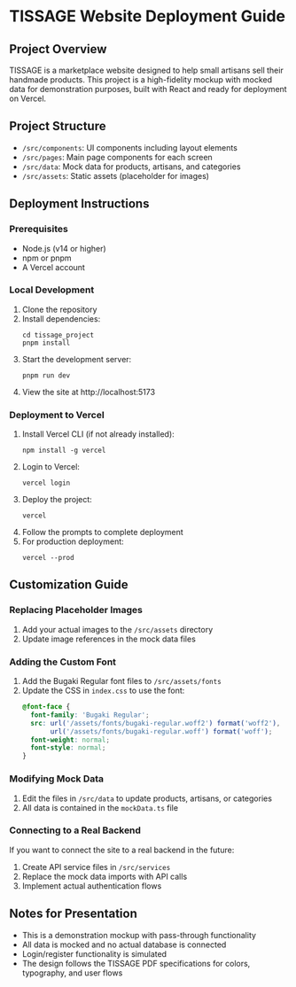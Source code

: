 # TISSAGE Website Deployment Guide

## Project Overview
TISSAGE is a marketplace website designed to help small artisans sell their handmade products. This project is a high-fidelity mockup with mocked data for demonstration purposes, built with React and ready for deployment on Vercel.

## Project Structure
- `/src/components`: UI components including layout elements
- `/src/pages`: Main page components for each screen
- `/src/data`: Mock data for products, artisans, and categories
- `/src/assets`: Static assets (placeholder for images)

## Deployment Instructions

### Prerequisites
- Node.js (v14 or higher)
- npm or pnpm
- A Vercel account

### Local Development
1. Clone the repository
2. Install dependencies:
   ```
   cd tissage_project
   pnpm install
   ```
3. Start the development server:
   ```
   pnpm run dev
   ```
4. View the site at http://localhost:5173

### Deployment to Vercel
1. Install Vercel CLI (if not already installed):
   ```
   npm install -g vercel
   ```
2. Login to Vercel:
   ```
   vercel login
   ```
3. Deploy the project:
   ```
   vercel
   ```
4. Follow the prompts to complete deployment
5. For production deployment:
   ```
   vercel --prod
   ```

## Customization Guide

### Replacing Placeholder Images
1. Add your actual images to the `/src/assets` directory
2. Update image references in the mock data files

### Adding the Custom Font
1. Add the Bugaki Regular font files to `/src/assets/fonts`
2. Update the CSS in `index.css` to use the font:
   ```css
   @font-face {
     font-family: 'Bugaki Regular';
     src: url('/assets/fonts/bugaki-regular.woff2') format('woff2'),
          url('/assets/fonts/bugaki-regular.woff') format('woff');
     font-weight: normal;
     font-style: normal;
   }
   ```

### Modifying Mock Data
1. Edit the files in `/src/data` to update products, artisans, or categories
2. All data is contained in the `mockData.ts` file

### Connecting to a Real Backend
If you want to connect the site to a real backend in the future:
1. Create API service files in `/src/services`
2. Replace the mock data imports with API calls
3. Implement actual authentication flows

## Notes for Presentation
- This is a demonstration mockup with pass-through functionality
- All data is mocked and no actual database is connected
- Login/register functionality is simulated
- The design follows the TISSAGE PDF specifications for colors, typography, and user flows
